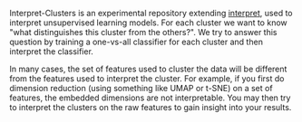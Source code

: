 Interpret-Clusters is an experimental repository extending [interpret](https://github.com/interpretml/interpret), used to interpret unsupervised learning models. For each cluster we want to know "what distinguishes this cluster from the others?". We try to answer this question by training a one-vs-all classifier for each cluster and then interpret the classifier.

In many cases, the set of features used to cluster the data will be different from the features used to interpret the cluster. For example, if you first do dimension reduction (using something like UMAP or t-SNE) on a set of features, the embedded dimensions are not interpretable. You may then try to interpret the clusters on the raw features to gain insight into your results.
